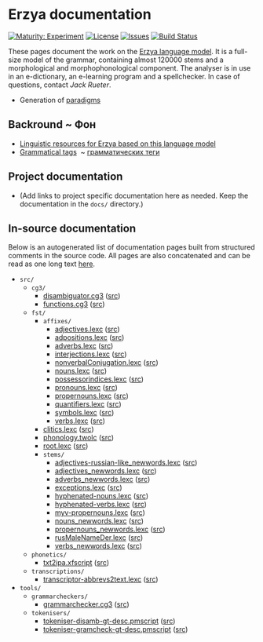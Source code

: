 # Erzya documentation

[![Maturity: Experiment](https://img.shields.io/badge/Maturity-Experiment-black.svg)](https://giellalt.github.io/MaturityClassification.html)
[![License](https://img.shields.io/github/license/giellalt/lang-myv)](https://github.com/giellalt/lang-myv/blob/main/LICENSE)
[![Issues](https://img.shields.io/github/issues/giellalt/lang-myv)](https://github.com/giellalt/lang-myv/issues)
[![Build Status](https://divvun-tc.thetc.se/api/github/v1/repository/giellalt/lang-myv/main/badge.svg)](https://github.com/giellalt/lang-myv/actions)

These pages document the work on the [Erzya language model](https://github.com/giellalt/lang-myv). It is a full-size model of the grammar, containing almost 120000 stems and a morphological and morphophonological component. The analyser is in use in an e-dictionary, an e-learning program and a spellchecker. In case of questions, contact *Jack Rueter*.

* Generation of [paradigms](http://giellatekno.uit.no/cgi/p-myv.eng.html)

## Backround ~ Фон

* [Linguistic resources for Erzya based on this language model](https://giellatekno.uit.no/cgi/index.myv.eng.html)
* [Grammatical tags](docu-grammartags.eng.md)  ~ [грамматических теги](docu-grammartags.rus.md)

## Project documentation

* (Add links to project specific documentation here as needed. Keep the documentation in the `docs/` directory.)

## In-source documentation

Below is an autogenerated list of documentation pages built from structured comments in the source code. All pages are also concatenated and can be read as one long text [here](myv.md).

* `src/`
    * `cg3/`
        * [disambiguator.cg3](src-cg3-disambiguator.cg3.html) ([src](https://github.com/giellalt/lang-myv/blob/main/src/cg3/disambiguator.cg3))
        * [functions.cg3](src-cg3-functions.cg3.html) ([src](https://github.com/giellalt/lang-myv/blob/main/src/cg3/functions.cg3))
    * `fst/`
        * `affixes/`
            * [adjectives.lexc](src-fst-affixes-adjectives.lexc.html) ([src](https://github.com/giellalt/lang-myv/blob/main/src/fst/affixes/adjectives.lexc))
            * [adpositions.lexc](src-fst-affixes-adpositions.lexc.html) ([src](https://github.com/giellalt/lang-myv/blob/main/src/fst/affixes/adpositions.lexc))
            * [adverbs.lexc](src-fst-affixes-adverbs.lexc.html) ([src](https://github.com/giellalt/lang-myv/blob/main/src/fst/affixes/adverbs.lexc))
            * [interjections.lexc](src-fst-affixes-interjections.lexc.html) ([src](https://github.com/giellalt/lang-myv/blob/main/src/fst/affixes/interjections.lexc))
            * [nonverbalConjugation.lexc](src-fst-affixes-nonverbalConjugation.lexc.html) ([src](https://github.com/giellalt/lang-myv/blob/main/src/fst/affixes/nonverbalConjugation.lexc))
            * [nouns.lexc](src-fst-affixes-nouns.lexc.html) ([src](https://github.com/giellalt/lang-myv/blob/main/src/fst/affixes/nouns.lexc))
            * [possessorindices.lexc](src-fst-affixes-possessorindices.lexc.html) ([src](https://github.com/giellalt/lang-myv/blob/main/src/fst/affixes/possessorindices.lexc))
            * [pronouns.lexc](src-fst-affixes-pronouns.lexc.html) ([src](https://github.com/giellalt/lang-myv/blob/main/src/fst/affixes/pronouns.lexc))
            * [propernouns.lexc](src-fst-affixes-propernouns.lexc.html) ([src](https://github.com/giellalt/lang-myv/blob/main/src/fst/affixes/propernouns.lexc))
            * [quantifiers.lexc](src-fst-affixes-quantifiers.lexc.html) ([src](https://github.com/giellalt/lang-myv/blob/main/src/fst/affixes/quantifiers.lexc))
            * [symbols.lexc](src-fst-affixes-symbols.lexc.html) ([src](https://github.com/giellalt/lang-myv/blob/main/src/fst/affixes/symbols.lexc))
            * [verbs.lexc](src-fst-affixes-verbs.lexc.html) ([src](https://github.com/giellalt/lang-myv/blob/main/src/fst/affixes/verbs.lexc))
        * [clitics.lexc](src-fst-clitics.lexc.html) ([src](https://github.com/giellalt/lang-myv/blob/main/src/fst/clitics.lexc))
        * [phonology.twolc](src-fst-phonology.twolc.html) ([src](https://github.com/giellalt/lang-myv/blob/main/src/fst/phonology.twolc))
        * [root.lexc](src-fst-root.lexc.html) ([src](https://github.com/giellalt/lang-myv/blob/main/src/fst/root.lexc))
        * `stems/`
            * [adjectives-russian-like_newwords.lexc](src-fst-stems-adjectives-russian-like_newwords.lexc.html) ([src](https://github.com/giellalt/lang-myv/blob/main/src/fst/stems/adjectives-russian-like_newwords.lexc))
            * [adjectives_newwords.lexc](src-fst-stems-adjectives_newwords.lexc.html) ([src](https://github.com/giellalt/lang-myv/blob/main/src/fst/stems/adjectives_newwords.lexc))
            * [adverbs_newwords.lexc](src-fst-stems-adverbs_newwords.lexc.html) ([src](https://github.com/giellalt/lang-myv/blob/main/src/fst/stems/adverbs_newwords.lexc))
            * [exceptions.lexc](src-fst-stems-exceptions.lexc.html) ([src](https://github.com/giellalt/lang-myv/blob/main/src/fst/stems/exceptions.lexc))
            * [hyphenated-nouns.lexc](src-fst-stems-hyphenated-nouns.lexc.html) ([src](https://github.com/giellalt/lang-myv/blob/main/src/fst/stems/hyphenated-nouns.lexc))
            * [hyphenated-verbs.lexc](src-fst-stems-hyphenated-verbs.lexc.html) ([src](https://github.com/giellalt/lang-myv/blob/main/src/fst/stems/hyphenated-verbs.lexc))
            * [myv-propernouns.lexc](src-fst-stems-myv-propernouns.lexc.html) ([src](https://github.com/giellalt/lang-myv/blob/main/src/fst/stems/myv-propernouns.lexc))
            * [nouns_newwords.lexc](src-fst-stems-nouns_newwords.lexc.html) ([src](https://github.com/giellalt/lang-myv/blob/main/src/fst/stems/nouns_newwords.lexc))
            * [propernouns_newwords.lexc](src-fst-stems-propernouns_newwords.lexc.html) ([src](https://github.com/giellalt/lang-myv/blob/main/src/fst/stems/propernouns_newwords.lexc))
            * [rusMaleNameDer.lexc](src-fst-stems-rusMaleNameDer.lexc.html) ([src](https://github.com/giellalt/lang-myv/blob/main/src/fst/stems/rusMaleNameDer.lexc))
            * [verbs_newwords.lexc](src-fst-stems-verbs_newwords.lexc.html) ([src](https://github.com/giellalt/lang-myv/blob/main/src/fst/stems/verbs_newwords.lexc))
    * `phonetics/`
        * [txt2ipa.xfscript](src-phonetics-txt2ipa.xfscript.html) ([src](https://github.com/giellalt/lang-myv/blob/main/src/phonetics/txt2ipa.xfscript))
    * `transcriptions/`
        * [transcriptor-abbrevs2text.lexc](src-transcriptions-transcriptor-abbrevs2text.lexc.html) ([src](https://github.com/giellalt/lang-myv/blob/main/src/transcriptions/transcriptor-abbrevs2text.lexc))
* `tools/`
    * `grammarcheckers/`
        * [grammarchecker.cg3](tools-grammarcheckers-grammarchecker.cg3.html) ([src](https://github.com/giellalt/lang-myv/blob/main/tools/grammarcheckers/grammarchecker.cg3))
    * `tokenisers/`
        * [tokeniser-disamb-gt-desc.pmscript](tools-tokenisers-tokeniser-disamb-gt-desc.pmscript.html) ([src](https://github.com/giellalt/lang-myv/blob/main/tools/tokenisers/tokeniser-disamb-gt-desc.pmscript))
        * [tokeniser-gramcheck-gt-desc.pmscript](tools-tokenisers-tokeniser-gramcheck-gt-desc.pmscript.html) ([src](https://github.com/giellalt/lang-myv/blob/main/tools/tokenisers/tokeniser-gramcheck-gt-desc.pmscript))
